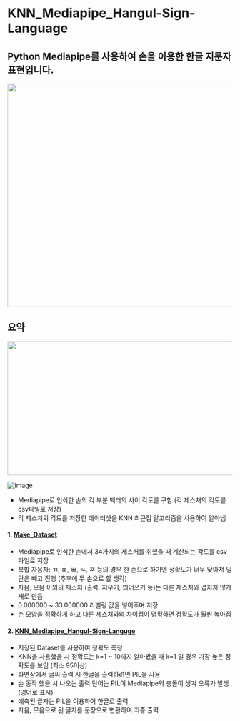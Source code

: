 # KNN_Mediapipe_Hangul-Sign-Language
## Python Mediapipe를 사용하여 손을 이용한 한글 지문자 표현입니다.
<img src="https://user-images.githubusercontent.com/78673090/135803938-022878e3-86bc-4134-9417-f1cc84094c67.gif" width="800" height="500"/>

## 요약
<img src="https://user-images.githubusercontent.com/78673090/135808283-6140c9ee-b35f-4191-9e2f-be90da308ba2.png" width="600" height="300"/>

![image](https://user-images.githubusercontent.com/78673090/135805341-5ae6503f-3e4c-45e0-b413-530d8bd35ca5.png)

- Mediapipe로 인식한 손의 각 부분 벡터의 사이 각도를 구함 (각 제스처의 각도를 csv파일로 저장)
- 각 제스처의 각도를 저장한 데이터셋을 KNN 최근접 알고리즘을 사용하여 알아냄

#### 1. [Make_Dataset](https://github.com/yoonth95/KNN_Mediapipe_Hangul-Sign-Language/blob/master/Make_Dataset.py)
- Mediapipe로 인식한 손에서 34가지의 제스처를 취했을 때 계산되는 각도를 csv파일로 저장
- 복합 자음자: ㄲ, ㄸ, ㅃ, ㅆ, ㅉ 등의 경우 한 손으로 하기엔 정확도가 너무 낮아져 일단은 빼고 진행 (추후에 두 손으로 할 생각)
- 자음, 모음 이외의 제스처 (출력, 지우기, 띄어쓰기 등)는 다른 제스처와 겹치지 않게 새로 만듬
- 0.000000 ~ 33.000000 라벨링 값을 넣어주며 저장 
- 손 모양을 정확하게 하고 다른 제스처와의 차이점이 명확하면 정확도가 훨씬 높아짐

#### 2. [KNN_Mediapipe_Hangul-Sign-Languge](https://github.com/yoonth95/KNN_Mediapipe_Hangul-Sign-Language/blob/master/KNN_Mediapipe_Hand-Gesture.ipynb)
- 저장된 Dataset를 사용하여 정확도 측정
- KNN을 사용했을 시 정확도는 k=1 ~ 10까지 알아봤을 때 k=1 일 경우 가장 높은 정확도를 보임 (최소 95이상)
- 화면상에서 글씨 출력 시 한글을 출력하려면 PIL을 사용
- 손 동작 했을 시 나오는 출력 단어는 PIL이 Mediapipe와 충돌이 생겨 오류가 발생 (영어로 표시)
- 예측된 글자는 PIL을 이용하여 한글로 출력
- 자음, 모음으로 된 글자를 문장으로 변환하여 최종 출력
